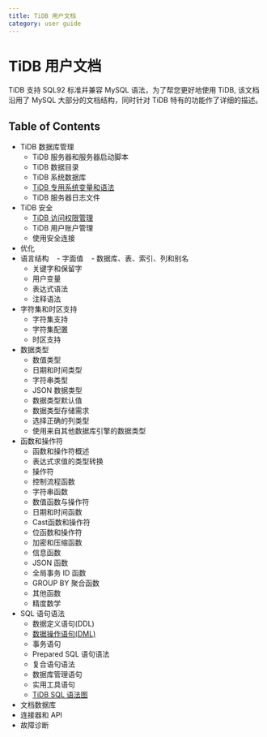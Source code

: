 ```yaml
---
title: TiDB 用户文档
category: user guide
---
```


# TiDB 用户文档

TiDB 支持 SQL92 标准并兼容 MySQL 语法，为了帮您更好地使用 TiDB, 该文档沿用了 MySQL 大部分的文档结构，同时针对 TiDB 特有的功能作了详细的描述。

## Table of Contents

+ TiDB 数据库管理
	- TiDB 服务器和服务器启动脚本
	- TiDB 数据目录
	- TiDB 系统数据库
	- [TiDB 专用系统变量和语法](tidb-specific.md)
	- TiDB 服务器日志文件
+ TiDB 安全
	- [TiDB 访问权限管理](privilege.md)
	- TiDB 用户账户管理
	- 使用安全连接
+ 优化
+ 语言结构
    - 字面值
    - 数据库、表、索引、列和别名
    - 关键字和保留字
    - 用户变量
    - 表达式语法
    - 注释语法
+ 字符集和时区支持
	- 字符集支持
	- 字符集配置
	- 时区支持
+ 数据类型
	- 数值类型
	- 日期和时间类型
	- 字符串类型
	- JSON 数据类型
	- 数据类型默认值
	- 数据类型存储需求
	- 选择正确的列类型
	- 使用来自其他数据库引擎的数据类型
+ 函数和操作符
	- 函数和操作符概述
	- 表达式求值的类型转换
	- 操作符
	- 控制流程函数
	- 字符串函数
	- 数值函数与操作符
	- 日期和时间函数
	- Cast函数和操作符
	- 位函数和操作符
	- 加密和压缩函数
	- 信息函数
	- JSON 函数
	- 全局事务 ID 函数
	- GROUP BY 聚合函数
	- 其他函数
	- 精度数学
+ SQL 语句语法
	- 数据定义语句(DDL)
	- [数据操作语句(DML)](dml/README.md)
	- 事务语句
	- Prepared SQL 语句语法
	- 复合语句语法
	- 数据库管理语句
	- 实用工具语句
	- [TiDB SQL 语法图](https://pingcap.github.io/sqlgram/)
+ 文档数据库
+ 连接器和 API
+ 故障诊断
